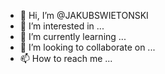- 👋 Hi, I’m @JAKUBSWIETONSKI
- 👀 I’m interested in ...
- 🌱 I’m currently learning ...
- 💞️ I’m looking to collaborate on ...
- 📫 How to reach me ...

<!---
JAKUBSWIETONSKI/JAKUBSWIETONSKI is a ✨ special ✨ repository because its `README.md` (this file) appears on your GitHub profile.
You can click the Preview link to take a look at your changes.
--->
